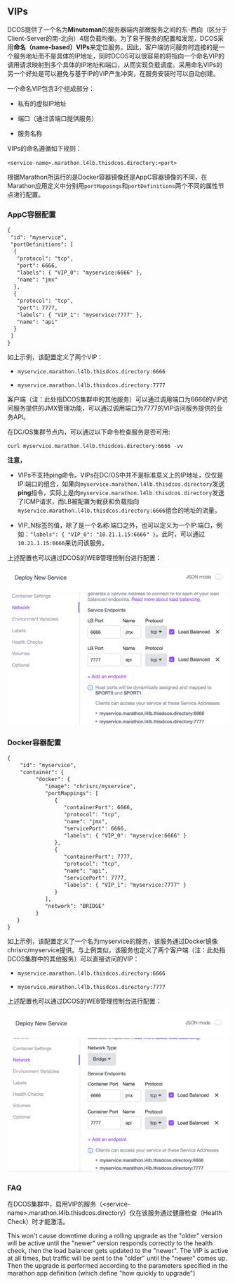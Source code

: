 ## VIPs

DCOS提供了一个名为**Minuteman**的服务器端内部微服务之间的东-西向（区分于Client-Server的南-北向）4层负载均衡。为了易于服务的配置和发现，DCOS采用**命名（name-based）VIPs**来定位服务。因此，客户端访问服务时连接的是一个服务地址而不是具体的IP地址，同时DCOS可以很容易的将指向一个命名VIP的调用请求映射到多个具体的IP地址和端口，从而实现负载调度。采用命名VIPs的另一个好处是可以避免与基于IP的VIP产生冲突，在服务安装时可以自动创建。

一个命名VIP包含3个组成部分：

* 私有的虚拟IP地址

* 端口（通过该端口提供服务）

* 服务名称


VIPs的命名遵循如下规则：

`<service-name>.marathon.l4lb.thisdcos.directory:<port>`

根据Marathon所运行的是Docker容器镜像还是AppC容器镜像的不同，在Marathon应用定义中分别用`portMappings`和`portDefinitions`两个不同的属性节点进行配置。

### **AppC容器配置**

```
{
 "id": "myservice",
 "portDefinitions": [
  {
   "protocol": "tcp",
   "port": 6666,
   "labels": { "VIP_0": "myservice:6666" },
   "name": "jmx"
  },
  {
   "protocol": "tcp",
   "port": 7777,
   "labels": { "VIP_1": "myservice:7777" },
   "name": "api"
  }
 ]
}
```

如上示例，该配置定义了两个VIP：

* `myservice.marathon.l4lb.thisdcos.directory:6666`

* `myservice.marathon.l4lb.thisdcos.directory:7777`


客户端（注：此处指DCOS集群中的其他服务）可以通过调用端口为6666的VIP访问服务提供的JMX管理功能，可以通过调用端口为7777的VIP访问服务提供的业务API。

在DC\/OS集群节点内，可以通过以下命令检查服务是否可用:

```
curl myservice.marathon.l4lb.thisdcos.directory:6666 -vv
```

**注意，**

* VIPs不支持ping命令。VIPs在DC\/OS中并不是标准意义上的IP地址，仅仅是IP:端口的组合，如果向`myservice.marathon.l4lb.thisdcos.directory`发送**ping**指令，实际上是向`myservice.marathon.l4lb.thisdcos.directory`发送了ICMP请求，而LB被配置为截获和负载指向`myservice.marathon.l4lb.thisdcos.directory:6666`组合的地址的流量。

* VIP\_N标签的值，除了是一个名称:端口之外，也可以定义为一个IP:端口，例如：`"labels": { "VIP_0": "10.21.1.15:6666" }`。此时，可以通过`10.21.1.15:6666`来访问该服务。


上述配置也可以通过DCOS的WEB管理控制台进行配置：

![](/assets/dcos_network_vip_appc.png)

### **Docker容器配置**

```
{  
    "id": "myservice",  
    "container": { 
         "docker": {      
            "image": "chrisrc/myservice", 
            "portMappings": [
               {  
                  "containerPort": 6666,  
                  "protocol": "tcp",  
                  "name": "jmx",  
                  "servicePort": 6666,  
                  "labels": { "VIP_0": "myservice:6666" }  
               },  
               {  
                  "containerPort": 7777,  
                  "protocol": "tcp",  
                  "name": "api",  
                  "servicePort": 7777,  
                  "labels": { "VIP_1": "myservice:7777" }  
               }  
            ],  
            "network": "BRIDGE"  
         }  
   }
}
```

如上示例，该配置定义了一个名为myservice的服务，该服务通过Docker镜像chrisrc\/myservice提供。与上例类似，该服务也定义了两个客户端（注：此处指DCOS集群中的其他服务）可以直接访问的VIP：

* `myservice.marathon.l4lb.thisdcos.directory:6666`

* `myservice.marathon.l4lb.thisdcos.directory:7777`


上述配置也可以通过DCOS的WEB管理控制台进行配置：

![](/assets/dcos_network_vip_docker.png)

### FAQ

在DCOS集群中，启用VIP的服务（&lt;service-name&gt;.marathon.l4lb.thisdcos.directory）仅在该服务通过健康检查（Health Check）时才能激活。

This won't cause downtime during a rolling upgrade as the "older" version will be active until the "newer" version responds correctly to the health check, then the load balancer gets updated to the "newer". The VIP is active at all times, but traffic will be sent to the "older" until the "newer" comes up. Then the upgrade is performed according to the parameters specified in the marathon app definition \(which define "how quickly to upgrade"\)

